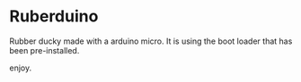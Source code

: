 # Ruberduino


Rubber ducky made with a arduino micro. It is using the boot loader that has been pre-installed.

enjoy.
